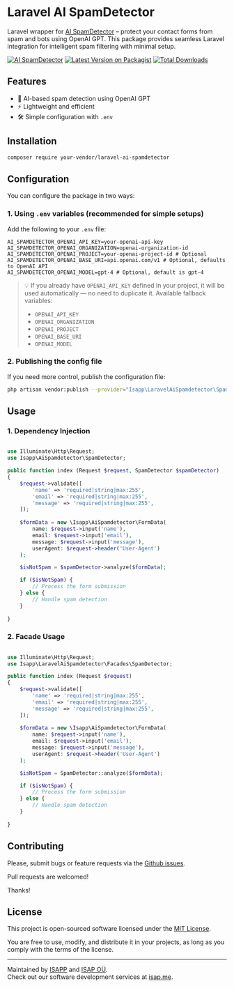 # Laravel AI SpamDetector

Laravel wrapper for [AI SpamDetector](https://github.com/isap-ou/ai-spamdetector) – protect your contact forms from spam and bots using OpenAI GPT. This package provides seamless Laravel integration for intelligent spam filtering with minimal setup.

[![AI SpamDetector](https://static.isap.me/laravel-ai-spamdeterctor.jpg)](https://github.com/isap-ou/laravel-ai-spamdetector)
[![Latest Version on Packagist](https://img.shields.io/packagist/v/isapp/laravel-ai-spamdetector.svg?style=flat-square)](https://packagist.org/packages/isapp/laravel-ai-spamdetector)
[![Total Downloads](https://img.shields.io/packagist/dt/isapp/laravel-ai-spamdetector.svg?style=flat-square)](https://packagist.org/packages/isapp/laravel-ai-spamdetector)

## Features

- 🧠 AI-based spam detection using OpenAI GPT
- ⚡️ Lightweight and efficient
- 🛠️ Simple configuration with `.env`

## Installation

```bash
composer require your-vendor/laravel-ai-spamdetector
```

## Configuration

You can configure the package in two ways:

### 1. Using `.env` variables (recommended for simple setups)

Add the following to your `.env` file:

```dotenv
AI_SPAMDETECTOR_OPENAI_API_KEY=your-openai-api-key
AI_SPAMDETECTOR_OPENAI_ORGANIZATION=openai-organization-id
AI_SPAMDETECTOR_OPENAI_PROJECT=your-openai-project-id # Optional
AI_SPAMDETECTOR_OPENAI_BASE_URI=api.openai.com/v1 # Optional, defaults to OpenAI API
AI_SPAMDETECTOR_OPENAI_MODEL=gpt-4 # Optional, default is gpt-4
```
> 💡 If you already have `OPENAI_API_KEY` defined in your project, it will be used automatically — no need to duplicate it.
> Available fallback variables:
> - `OPENAI_API_KEY`
> - `OPENAI_ORGANIZATION`
> - `OPENAI_PROJECT`
> - `OPENAI_BASE_URI`
> - `OPENAI_MODEL`


### 2. Publishing the config file

If you need more control, publish the configuration file:

```bash
php artisan vendor:publish --provider="Isapp\LaravelAiSpamdetector\SpamDetectorServiceProvider"
```

## Usage

### 1. Dependency Injection

```php

use Illuminate\Http\Request;
use Isapp\AiSpamdetector\SpamDetector;

public function index (Request $request, SpamDetector $spamDetector)
{
    $request->validate([
        'name' => 'required|string|max:255',
        'email' => 'required|string|max:255',
        'message' => 'required|string|max:255',
    ]);
    
    $formData = new \Isapp\AiSpamdetector\FormData(
        name: $request->input('name'),
        email: $request->input('email'),
        message: $request->input('message'),
        userAgent: $request->header('User-Agent')
    );

    $isNotSpam = $spamDetector->analyze($formData);

    if ($isNotSpam) {
        // Process the form submission
    } else {
        // Handle spam detection
    }
    
}

```
### 2. Facade Usage

```php

use Illuminate\Http\Request;
use Isapp\LaravelAiSpamdetector\Facades\SpamDetector;

public function index (Request $request)
{
    $request->validate([
        'name' => 'required|string|max:255',
        'email' => 'required|string|max:255',
        'message' => 'required|string|max:255',
    ]);
    
    $formData = new \Isapp\AiSpamdetector\FormData(
        name: $request->input('name'),
        email: $request->input('email'),
        message: $request->input('message'),
        userAgent: $request->header('User-Agent')
    );

    $isNotSpam = SpamDetector::analyze($formData);

    if ($isNotSpam) {
        // Process the form submission
    } else {
        // Handle spam detection
    }
    
}

```


## Contributing

Please, submit bugs or feature requests via the [Github issues](https://github.com/isap-ou/laravel-ai-spamdetector/issues).

Pull requests are welcomed!

Thanks!

## License

This project is open-sourced software licensed under the [MIT License](https://opensource.org/licenses/MIT).

You are free to use, modify, and distribute it in your projects, as long as you comply with the terms of the license.

---

Maintained by [ISAPP](https://isapp.be) and [ISAP OÜ](https://isap.me).  
Check out our software development services at [isap.me](https://isap.me).
